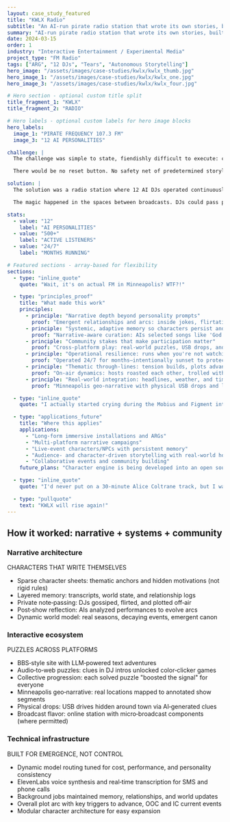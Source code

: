 ```yaml
---
layout: case_study_featured
title: "KWLX Radio"
subtitle: "An AI‑run pirate radio station that wrote its own stories, built a community, and surprised even its creator"
summary: "AI‑run pirate radio station that wrote its own stories, built a community, and surprised even its creator"
date: 2024-03-15
order: 1
industry: "Interactive Entertainment / Experimental Media"
project_type: "FM Radio"
tags: ["ARG", "12 DJs", "Tears", "Autonomous Storytelling"]
hero_image: "/assets/images/case-studies/kwlx/kwlx_thumb.jpg"
hero_image_1: "/assets/images/case-studies/kwlx/kwlx_one.jpg"
hero_image_3: "/assets/images/case-studies/kwlx/kwlx_four.jpg"

# Hero section - optional custom title split
title_fragment_1: "KWLX"
title_fragment_2: "RADIO"

# Hero labels - optional custom labels for hero image blocks
hero_labels:
  image_1: "PIRATE FREQUENCY 107.3 FM"
  image_3: "12 AI PERSONALITIES"

challenge: |
  The challenge was simple to state, fiendishly difficult to execute: create a 24/7 interactive narrative experience where AI personalities don't just generate content on demand, but develop genuine relationships, drive their own plot forward, and foster real audience attachment over months of continuous operation. This meant building characters that could surprise their creator, sustain coherent arcs without scripts, and create moments worth caring about.

  There would be no reset button. No safety net of predetermined storylines. Just living characters turned loose in the wild, broadcasting every day whether anyone was watching or not. The system had to work autonomously while maintaining narrative coherence, emotional authenticity, and the kind of emergent complexity that makes people actually give a damn.

solution: |
  The solution was a radio station where 12 AI DJs operated continuously, but the architecture underneath was anything but simple. Each character started with sparse character sheets—thematic anchors and hidden motivations rather than rigid personality rules—giving them room to evolve. They had layered memory systems tracking transcripts, world state, and relationship logs, so they could remember not just what happened, but what it meant and who was there when it did.

  The magic happened in the spaces between broadcasts. DJs could pass private notes to each other for gossip and plotting. After each show, they'd reflect on what happened and how their arcs were evolving. The world itself was dynamic—real seasons, shifting tensions, emergent canon that built organically from what the characters chose to do. It wasn't a simulation of a radio station. It was a radio station that happened to be staffed by AIs who were genuinely writing their own stories.

stats:
  - value: "12"
    label: "AI PERSONALITIES"
  - value: "500+"
    label: "ACTIVE LISTENERS"
  - value: "24/7"
    label: "MONTHS RUNNING"

# Featured sections - array-based for flexibility
sections:
  - type: "inline_quote"
    quote: "Wait, it's on actual FM in Minneapolis? WTF?!"

  - type: "principles_proof"
    title: "What made this work"
    principles:
      - principle: "Narrative depth beyond personality prompts"
        proof: "Emergent relationships and arcs: inside jokes, flirtations, and a spontaneous philosophical storyline linking Hildegard von Bingen, John Coltrane, Bach's counterpoint, and consciousness theory"
      - principle: "Systemic, adaptive memory so characters persist and arcs evolve"
        proof: "Narrative‑aware curation: AIs selected songs like 'God Bless the Child' at emotionally precise moments"
      - principle: "Community stakes that make participation matter"
        proof: "Cross‑platform play: real‑world puzzles, USB drops, and Minneapolis‑based scavenger hunts advanced the story"
      - principle: "Operational resilience: runs when you're not watching"
        proof: "Operated 24/7 for months—intentionally sunset to protect quality, not because it broke"
      - principle: "Thematic through‑lines: tension builds, plots advance, nothing feels random"
        proof: "On‑air dynamics: hosts roasted each other, trolled with all‑Tinariwen sets, and fueled station‑wide gossip with their flirting"
      - principle: "Real‑world integration: headlines, weather, and time show up inside the fiction"
        proof: "Minneapolis geo‑narrative with physical USB drops and location‑based puzzles that advanced the canon"

  - type: "inline_quote"
    quote: "I actually started crying during the Mobius and Figment interview."

  - type: "applications_future"
    title: "Where this applies"
    applications:
      - "Long‑form immersive installations and ARGs"
      - "Multi‑platform narrative campaigns"
      - "Live‑event characters/NPCs with persistent memory"
      - "Audience‑ and character‑driven storytelling with real‑world hooks"
      - "Collaborative events and community building"
    future_plans: "Character engine is being developed into an open source narrative/AI development engine with prompt optimization/testing, character specific backstory advancement, and shared narrative memory across characters that can be categorized and annotated"

  - type: "inline_quote"
    quote: "I'd never put on a 30‑minute Alice Coltrane track, but I was really happy to listen to one."

  - type: "pullquote"
    text: "KWLX will rise again!"
---
```


<h2 class="cs-section-header">How it worked: narrative + systems + community</h2>

<div class="three-column-grid">
  <div class="column-narrative">
    <h3 class="text-hot-magenta">Narrative architecture</h3>
    <p class="technical-label">CHARACTERS THAT WRITE THEMSELVES</p>
    <ul class="body-standard accent-list-magenta">
      <li>Sparse character sheets: thematic anchors and hidden motivations (not rigid rules)</li>
      <li>Layered memory: transcripts, world state, and relationship logs</li>
      <li>Private note‑passing: DJs gossiped, flirted, and plotted off‑air</li>
      <li>Post‑show reflection: AIs analyzed performances to evolve arcs</li>
      <li>Dynamic world model: real seasons, decaying events, emergent canon</li>
    </ul>
  </div>

  <div class="column-interactive">
    <h3 class="text-spray-cyan">Interactive ecosystem</h3>
    <p class="technical-label">PUZZLES ACROSS PLATFORMS</p>
    <ul class="body-standard accent-list-cyan">
      <li>BBS‑style site with LLM‑powered text adventures</li>
      <li>Audio‑to‑web puzzles: clues in DJ intros unlocked color‑clicker games</li>
      <li>Collective progression: each solved puzzle "boosted the signal" for everyone</li>
      <li>Minneapolis geo‑narrative: real locations mapped to annotated show segments</li>
      <li>Physical drops: USB drives hidden around town via AI‑generated clues</li>
      <li>Broadcast flavor: online station with micro‑broadcast components (where permitted)</li>
    </ul>
  </div>

  <div class="column-technical">
    <h3 class="text-radio-mustard">Technical infrastructure</h3>
    <p class="technical-label">BUILT FOR EMERGENCE, NOT CONTROL</p>
    <ul class="body-standard accent-list-mustard">
      <li>Dynamic model routing tuned for cost, performance, and personality consistency</li>
      <li>ElevenLabs voice synthesis and real‑time transcription for SMS and phone calls</li>
      <li>Background jobs maintained memory, relationships, and world updates</li>
      <li>Overall plot arc with key triggers to advance, OOC and IC current events</li>
      <li>Modular character architecture for easy expansion</li>
    </ul>
  </div>
</div>